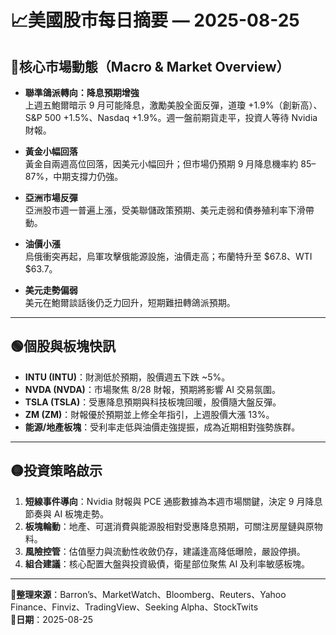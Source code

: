 # 📈美國股市每日摘要 — 2025-08-25

## 🔴核心市場動態（Macro & Market Overview）

- **聯準鴿派轉向：降息預期增強**  
  上週五鮑爾暗示 9 月可能降息，激勵美股全面反彈，道瓊 +1.9%（創新高）、S&P 500 +1.5%、Nasdaq +1.9%。週一盤前期貨走平，投資人等待 Nvidia 財報。

- **黃金小幅回落**  
  黃金自兩週高位回落，因美元小幅回升；但市場仍預期 9 月降息機率約 85–87%，中期支撐力仍強。

- **亞洲市場反彈**  
  亞洲股市週一普遍上漲，受美聯儲政策預期、美元走弱和債券殖利率下滑帶動。

- **油價小漲**  
  烏俄衝突再起，烏軍攻擊俄能源設施，油價走高；布蘭特升至 $67.8、WTI $63.7。

- **美元走勢偏弱**  
  美元在鮑爾談話後仍乏力回升，短期難扭轉鴿派預期。

---

## 🟢個股與板塊快訊

- **INTU (INTU)**：財測低於預期，股價週五下跌 ~5%。  
- **NVDA (NVDA)**：市場聚焦 8/28 財報，預期將影響 AI 交易氛圍。  
- **TSLA (TSLA)**：受惠降息預期與科技板塊回暖，股價隨大盤反彈。  
- **ZM (ZM)**：財報優於預期並上修全年指引，上週股價大漲 13%。  
- **能源/地產板塊**：受利率走低與油價走強提振，成為近期相對強勢族群。  

---

## 🟡投資策略啟示

1. **短線事件導向**：Nvidia 財報與 PCE 通膨數據為本週市場關鍵，決定 9 月降息節奏與 AI 板塊走勢。  
2. **板塊輪動**：地產、可選消費與能源股相對受惠降息預期，可關注房屋鏈與原物料。  
3. **風險控管**：估值壓力與流動性收斂仍存，建議逢高降低曝險，嚴設停損。  
4. **組合建議**：核心配置大盤與投資級債，衛星部位聚焦 AI 及利率敏感板塊。  

---

**📌整理來源**：Barron’s、MarketWatch、Bloomberg、Reuters、Yahoo Finance、Finviz、TradingView、Seeking Alpha、StockTwits  
**📅日期**：2025-08-25
